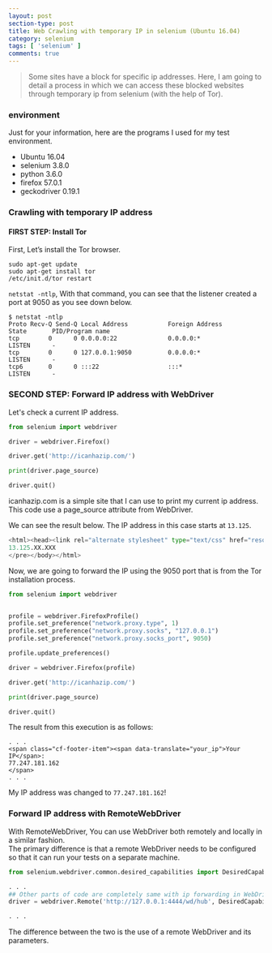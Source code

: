 ```yaml
---
layout: post
section-type: post
title: Web Crawling with temporary IP in selenium (Ubuntu 16.04)
category: selenium
tags: [ 'selenium' ]
comments: true
---
```


> Some sites have a block for specific ip addresses. Here, I am going to detail a process in which we can access these blocked websites through temporary ip from selenium (with the help of Tor).

### environment

Just for your information, here are the programs I used for my test environment.

- Ubuntu 16.04
- selenium 3.8.0
- python 3.6.0
- firefox 57.0.1
- geckodriver 0.19.1

### Crawling with temporary IP address

#### FIRST STEP: Install Tor

First,  Let’s install the Tor browser.  

``` shell
sudo apt-get update
sudo apt-get install tor
/etc/init.d/tor restart
```

`netstat -ntlp`, With that command, you can see that the listener created a port at 9050 as you see down below.

``` shell
$ netstat -ntlp
Proto Recv-Q Send-Q Local Address           Foreign Address         State       PID/Program name
tcp        0      0 0.0.0.0:22              0.0.0.0:*               LISTEN      -
tcp        0      0 127.0.0.1:9050          0.0.0.0:*               LISTEN      -
tcp6       0      0 :::22                   :::*                    LISTEN      -
```

### SECOND STEP: Forward IP address with WebDriver

Let's check a current IP address.

``` python
from selenium import webdriver

driver = webdriver.Firefox()

driver.get('http://icanhazip.com/')

print(driver.page_source)

driver.quit()
```

icanhazip.com is a simple site that I can use to print my current ip address. This code use a page_source attribute from WebDriver.  

We can see the result below. The IP address in this case starts at `13.125`.  

``` python
<html><head><link rel="alternate stylesheet" type="text/css" href="resource://content-accessible/plaintext.css" title="Wrap Long Lines"></head><body><pre>
13.125.XX.XXX
</pre></body></html>
```

Now, we are going to forward the IP using the 9050 port that is from the Tor installation process. 

``` python
from selenium import webdriver


profile = webdriver.FirefoxProfile()
profile.set_preference("network.proxy.type", 1)
profile.set_preference("network.proxy.socks", "127.0.0.1")
profile.set_preference("network.proxy.socks_port", 9050)

profile.update_preferences()

driver = webdriver.Firefox(profile)

driver.get('http://icanhazip.com/')

print(driver.page_source)

driver.quit()
```

The result from this execution is as follows:  

``` shell
. . .  
<span class="cf-footer-item"><span data-translate="your_ip">Your IP</span>:
77.247.181.162
</span>
. . .  
```

My IP address was changed to `77.247.181.162`!


### Forward IP address with RemoteWebDriver

With RemoteWebDriver, You can use WebDriver both remotely and locally in a similar fashion.  
The primary difference is that a remote WebDriver needs to be configured so that it can run your tests on a separate machine.

``` python
from selenium.webdriver.common.desired_capabilities import DesiredCapabilities

. . .
## Other parts of code are completely same with ip forwarding in WebDriver
driver = webdriver.Remote('http://127.0.0.1:4444/wd/hub', DesiredCapabilities.FIREFOX, browser_profile=profile)

. . .
```

The difference between the two is the use of a remote WebDriver and its parameters.  